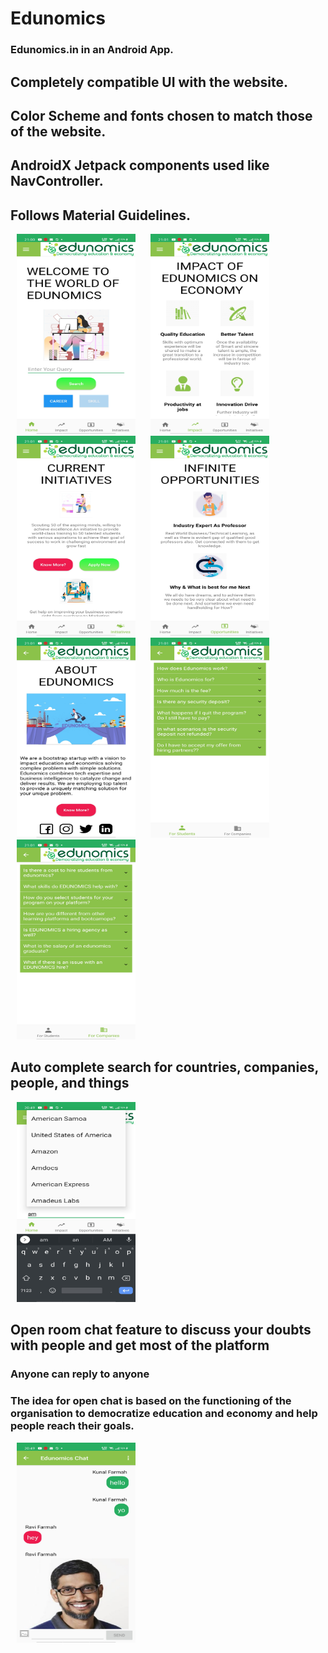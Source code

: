 # Edunomics
### Edunomics.in in an Android App.

## Completely compatible UI with the website.
## Color Scheme and fonts chosen to match those of the website.
## AndroidX Jetpack components used like NavController.
## Follows Material Guidelines.
 <p> <img hspace="10" src="https://github.com/KunalFarmah98/Edunomics/blob/master/app/src/main/res/raw/home.jpg" width =190 
  height = 320/>
 <img hspace="10" src="https://github.com/KunalFarmah98/Edunomics/blob/master/app/src/main/res/raw/impact.jpg" width =190 
  height = 320/>
 <img hspace="10" src="https://github.com/KunalFarmah98/Edunomics/blob/master/app/src/main/res/raw/initatives.jpg" width =190 
  height = 320/>
 <img hspace="10" src="https://github.com/KunalFarmah98/Edunomics/blob/master/app/src/main/res/raw/opportunites.jpg" width =190 
  height = 320/>
 <img hspace="10" src="https://github.com/KunalFarmah98/Edunomics/blob/master/app/src/main/res/raw/about.jpg" width =190 
  height = 320/>
 <img hspace="10" src="https://github.com/KunalFarmah98/Edunomics/blob/master/app/src/main/res/raw/faq_s.jpg" width =190 
  height = 320/>
  <img hspace="10" src="https://github.com/KunalFarmah98/Edunomics/blob/master/app/src/main/res/raw/faq_c.jpg" width =190 
  height = 320/>
</p>

## Auto complete search for countries, companies, people, and things
 <p> <img hspace="10" src="https://github.com/KunalFarmah98/Edunomics/blob/master/app/src/main/res/raw/autocomplete_search.jpg" width =190 
  height = 320/>
</p>



## Open room chat feature to discuss your doubts with people and get most of the platform
### Anyone can reply to anyone
### The idea for open chat is based on the functioning of the organisation to democratize education and economy and help people reach their goals.
<p> <img hspace="10" src="https://github.com/KunalFarmah98/Edunomics/blob/master/app/src/main/res/raw/chat.jpg" width =190 
  height = 320/>
</p>
